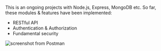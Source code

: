 This is an ongoing projects with Node.js, Express, MongoDB etc. So far, these modules & features have been implemented:
- RESTful API
- Authentication & Authorization
- Fundamental security

![screenshot from Postman](https://i.imgur.com/tYvyVaB.png)